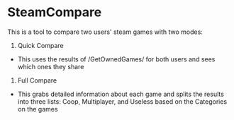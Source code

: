 # SteamCompare

This is a tool to compare two users' steam games with two modes:
1. Quick Compare
  * This uses the results of /GetOwnedGames/ for both users and sees which ones they share
1. Full Compare
  * This grabs detailed information about each game and splits the results into three lists: Coop, Multiplayer, and Useless based on the Categories on the games
